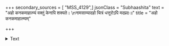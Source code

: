 +++
secondary_sources = [ "MSS_4129",]
jsonClass = "Subhaashita"
text = "अहो कनकमाहात्म्यं वक्तुं केनापि शक्यते।  \nनामसाम्यादहो चित्रं धत्तूरोऽपि मदप्रदः॥"
title = "अहो कनकमाहात्म्यम्"

+++

<details><summary>Text</summary>

अहो कनकमाहात्म्यं वक्तुं केनापि शक्यते।  
नामसाम्यादहो चित्रं धत्तूरोऽपि मदप्रदः॥
</details>
